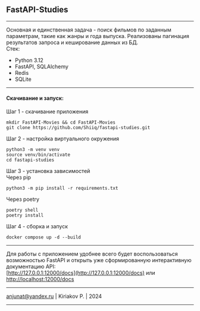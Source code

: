 ## FastAPI-Studies
___
Основная и единственная задача - поиск фильмов по заданным параметрам, такие как жанры и года выпуска.
Реализованы пагинация результатов запроса и кеширование данных из БД.  
Стек:
- Python 3.12
- FastAPI, SQLAlchemy
- Redis
- SQLite
___
#### Скачивание и запуск:
Шаг 1 - скачивание приложения
```shell
mkdir FastAPI-Movies && cd FastAPI-Movies
git clone https://github.com/Shiiq/fastapi-studies.git
```
Шаг 2 - настройка виртуального окружения  
```shell
python3 -m venv venv
source venv/bin/activate
cd fastapi-studies
```
Шаг 3 - установка зависимостей  
Через pip
```shell
python3 -m pip install -r requirements.txt
```
Через poetry
```shell
poetry shell
poetry install
```
Шаг 4 - сборка и запуск
```shell
docker compose up -d --build
```
___
Для работы с приложением удобнее всего будет воспользоваться возможностью FastAPI и открыть 
уже сформированную интерактивную документацию API:  
[http://127.0.0.1:12000/docs](http://127.0.0.1:12000/docs) или [http://localhost:12000/docs](http://localhost:12000/docs)
___
anjunat@yandex.ru | Kiriakov P. | 2024
___